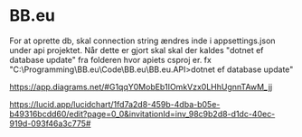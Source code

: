 # BB.eu

For at oprette db, skal connection string ændres inde i appsettings.json under api projektet. Når dette er gjort skal skal der kaldes "dotnet ef database update" fra folderen hvor apiets csproj er. fx "C:\Programming\BB.eu\Code\BB.eu\BB.eu.API>dotnet ef database update"



https://app.diagrams.net/#G1qqY0MobEb1IOmkVzx0LHhUgnnTAwM_jj

https://lucid.app/lucidchart/1fd7a2d8-459b-4dba-b05e-b49316bcdd60/edit?page=0_0&invitationId=inv_98c9b2d8-d1dc-40ec-919d-093f46a3c775#


